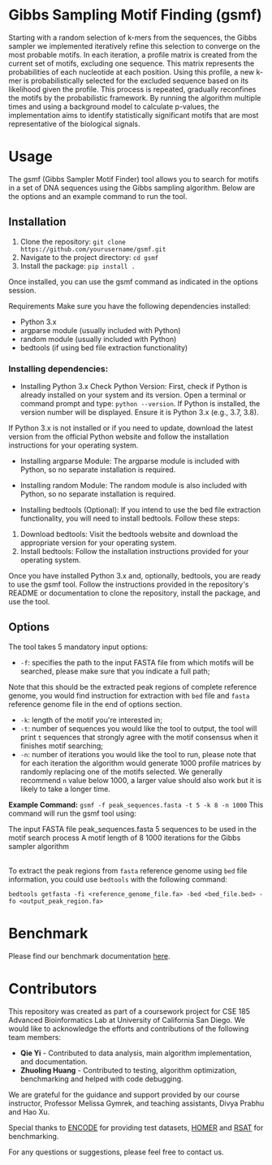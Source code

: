 # Gibbs Sampling Motif Finding (gsmf)
Starting with a random selection of k-mers from the sequences, the Gibbs sampler we implemented iteratively refine this selection to converge on the most probable motifs. In each iteration, a profile matrix is created from the current set of motifs, excluding one sequence. This matrix represents the probabilities of each nucleotide at each position. Using this profile, a new k-mer is probabilistically selected for the excluded sequence based on its likelihood given the profile. This process is repeated, gradually reconfines the motifs by the probabilistic framework. By running the algorithm multiple times and using a background model to calculate p-values, the implementation aims to identify statistically significant motifs that are most representative of the biological signals.

# Usage
The gsmf (Gibbs Sampler Motif Finder) tool allows you to search for motifs in a set of DNA sequences using the Gibbs sampling algorithm. Below are the options and an example command to run the tool.

## Installation
1. Clone the repository: `git clone https://github.com/yourusername/gsmf.git`
2. Navigate to the project directory: `cd gsmf`
3. Install the package: `pip install .`

Once installed, you can use the gsmf command as indicated in the options session.

Requirements
Make sure you have the following dependencies installed:

* Python 3.x
* argparse module (usually included with Python)
* random module (usually included with Python)
* bedtools (if using bed file extraction functionality)

### Installing dependencies:
* Installing Python 3.x
Check Python Version: First, check if Python is already installed on your system and its version. Open a terminal or command prompt and type: `python --version`. If Python is installed, the version number will be displayed. Ensure it is Python 3.x (e.g., 3.7, 3.8).

If Python 3.x is not installed or if you need to update, download the latest version from the official Python website and follow the installation instructions for your operating system.

* Installing argparse Module: The argparse module is included with Python, so no separate installation is required.

* Installing random Module: The random module is also included with Python, so no separate installation is required.

* Installing bedtools (Optional): If you intend to use the bed file extraction functionality, you will need to install bedtools. Follow these steps:
1. Download bedtools: Visit the bedtools website and download the appropriate version for your operating system.
2. Install bedtools: Follow the installation instructions provided for your operating system.


Once you have installed Python 3.x and, optionally, bedtools, you are ready to use the gsmf tool. Follow the instructions provided in the repository's README or documentation to clone the repository, install the package, and use the tool.


## Options
The tool takes 5 mandatory input options:

* `-f`: specifies the path to the input FASTA file from which motifs will be searched, please make sure that you indicate a full path;

Note that this should be the extracted peak regions of complete reference genome, you would find instruction for extraction with `bed` file and `fasta` reference genome file in the end of options section.
* `-k`: length of the motif you're interested in;
* `-t`: number of sequences you would like the tool to output, the tool will print `t` sequences that strongly agree with the motif consensus when it finishes motif searching;
* `-n`: number of iterations you would like the tool to run, please note that for each iteration the algorithm would generate 1000 profile matrices by randomly replacing one of the motifs selected. We generally recommend `n` value below 1000, a larger value should also work but it is likely to take a longer time.

**Example Command:** `gsmf -f peak_sequences.fasta -t 5 -k 8 -n 1000`
This command will run the gsmf tool using:

The input FASTA file peak_sequences.fasta
5 sequences to be used in the motif search process
A motif length of 8
1000 iterations for the Gibbs sampler algorithm

\
To extract the peak regions from `fasta` reference genome using `bed` file information, you could use `bedtools` with the following command:

`bedtools getfasta -fi <reference_genome_file.fa> -bed <bed_file.bed> -fo <output_peak_region.fa>`

# Benchmark
Please find our benchmark documentation [here](/benchmark/Benchmark.md). 

# Contributors
This repository was created as part of a coursework project for CSE 185 Advanced Bioinformatics Lab at University of California San Diego. We would like to acknowledge the efforts and contributions of the following team members:

- **Qie Yi** - Contributed to data analysis, main algorithm implementation, and documentation.
- **Zhuoling Huang** - Contributed to testing, algorithm optimization, benchmarking and helped with code debugging.

We are grateful for the guidance and support provided by our course instructor, Professor Melissa Gymrek, and teaching assistants, Divya Prabhu and Hao Xu.

Special thanks to [ENCODE](https://www.encodeproject.org/) for providing test datasets, [HOMER](http://homer.ucsd.edu/homer/) and [RSAT](http://rsat.sb-roscoff.fr/) for benchmarking.

For any questions or suggestions, please feel free to contact us.
